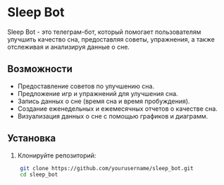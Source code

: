 # Sleep Bot

Sleep Bot - это телеграм-бот, который помогает пользователям улучшить качество сна, предоставляя советы, упражнения, а также отслеживая и анализируя данные о сне.

## Возможности

- Предоставление советов по улучшению сна.
- Предложение игр и упражнений для улучшения сна.
- Запись данных о сне (время сна и время пробуждения).
- Создание еженедельных и ежемесячных отчетов о качестве сна.
- Визуализация данных о сне с помощью графиков и диаграмм.

## Установка

1. Клонируйте репозиторий:

```bash
    git clone https://github.com/yourusername/sleep_bot.git
    cd sleep_bot